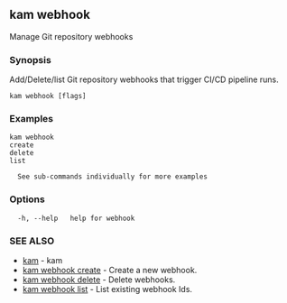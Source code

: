 ## kam webhook

Manage Git repository webhooks

### Synopsis

Add/Delete/list Git repository webhooks that trigger CI/CD pipeline runs.

```
kam webhook [flags]
```

### Examples

```
kam webhook
create
delete
list

  See sub-commands individually for more examples
```

### Options

```
  -h, --help   help for webhook
```

### SEE ALSO

* [kam](kam.md)	 - kam
* [kam webhook create](kam_webhook_create.md)	 - Create a new webhook.
* [kam webhook delete](kam_webhook_delete.md)	 - Delete webhooks.
* [kam webhook list](kam_webhook_list.md)	 - List existing webhook Ids.

